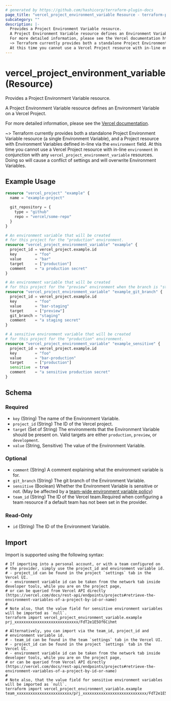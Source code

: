 ```yaml
---
# generated by https://github.com/hashicorp/terraform-plugin-docs
page_title: "vercel_project_environment_variable Resource - terraform-provider-vercel"
subcategory: ""
description: |-
  Provides a Project Environment Variable resource.
  A Project Environment Variable resource defines an Environment Variable on a Vercel Project.
  For more detailed information, please see the Vercel documentation https://vercel.com/docs/concepts/projects/environment-variables.
  ~> Terraform currently provides both a standalone Project Environment Variable resource (a single Environment Variable), and a Project resource with Environment Variables defined in-line via the environment field.
  At this time you cannot use a Vercel Project resource with in-line environment in conjunction with any vercel_project_environment_variable resources. Doing so will cause a conflict of settings and will overwrite Environment Variables.
---
```


# vercel_project_environment_variable (Resource)

Provides a Project Environment Variable resource.

A Project Environment Variable resource defines an Environment Variable on a Vercel Project.

For more detailed information, please see the [Vercel documentation](https://vercel.com/docs/concepts/projects/environment-variables).

~> Terraform currently provides both a standalone Project Environment Variable resource (a single Environment Variable), and a Project resource with Environment Variables defined in-line via the `environment` field.
At this time you cannot use a Vercel Project resource with in-line `environment` in conjunction with any `vercel_project_environment_variable` resources. Doing so will cause a conflict of settings and will overwrite Environment Variables.

## Example Usage

```terraform
resource "vercel_project" "example" {
  name = "example-project"

  git_repository = {
    type = "github"
    repo = "vercel/some-repo"
  }
}

# An environment variable that will be created
# for this project for the "production" environment.
resource "vercel_project_environment_variable" "example" {
  project_id = vercel_project.example.id
  key        = "foo"
  value      = "bar"
  target     = ["production"]
  comment    = "a production secret"
}

# An environment variable that will be created
# for this project for the "preview" environment when the branch is "staging".
resource "vercel_project_environment_variable" "example_git_branch" {
  project_id = vercel_project.example.id
  key        = "foo"
  value      = "bar-staging"
  target     = ["preview"]
  git_branch = "staging"
  comment    = "a staging secret"
}

# A sensitive environment variable that will be created
# for this project for the "production" environment.
resource "vercel_project_environment_variable" "example_sensitive" {
  project_id = vercel_project.example.id
  key        = "foo"
  value      = "bar-production"
  target     = ["production"]
  sensitive  = true
  comment    = "a sensitive production secret"
}
```

<!-- schema generated by tfplugindocs -->
## Schema

### Required

- `key` (String) The name of the Environment Variable.
- `project_id` (String) The ID of the Vercel project.
- `target` (Set of String) The environments that the Environment Variable should be present on. Valid targets are either `production`, `preview`, or `development`.
- `value` (String, Sensitive) The value of the Environment Variable.

### Optional

- `comment` (String) A comment explaining what the environment variable is for.
- `git_branch` (String) The git branch of the Environment Variable.
- `sensitive` (Boolean) Whether the Environment Variable is sensitive or not. (May be affected by a [team-wide environment variable policy](https://vercel.com/docs/projects/environment-variables/sensitive-environment-variables#environment-variables-policy))
- `team_id` (String) The ID of the Vercel team.Required when configuring a team resource if a default team has not been set in the provider.

### Read-Only

- `id` (String) The ID of the Environment Variable.

## Import

Import is supported using the following syntax:

```shell
# If importing into a personal account, or with a team configured on
# the provider, simply use the project_id and environment variable id.
# - project_id can be found in the project `settings` tab in the Vercel UI.
# - environment variable id can be taken from the network tab inside developer tools, while you are on the project page,
# or can be queried from Vercel API directly (https://vercel.com/docs/rest-api/endpoints/projects#retrieve-the-environment-variables-of-a-project-by-id-or-name)
#
# Note also, that the value field for sensitive environment variables will be imported as `null`.
terraform import vercel_project_environment_variable.example prj_xxxxxxxxxxxxxxxxxxxxxxxxxxxx/FdT2e1E5Of6Cihmt

# Alternatively, you can import via the team_id, project_id and
# environment variable id.
# - team_id can be found in the team `settings` tab in the Vercel UI.
# - project_id can be found in the project `settings` tab in the Vercel UI.
# - environment variable id can be taken from the network tab inside developer tools, while you are on the project page,
# or can be queried from Vercel API directly (https://vercel.com/docs/rest-api/endpoints/projects#retrieve-the-environment-variables-of-a-project-by-id-or-name)
#
# Note also, that the value field for sensitive environment variables will be imported as `null`.
terraform import vercel_project_environment_variable.example team_xxxxxxxxxxxxxxxxxxxxxxxx/prj_xxxxxxxxxxxxxxxxxxxxxxxxxxxx/FdT2e1E5Of6Cihmt
```

